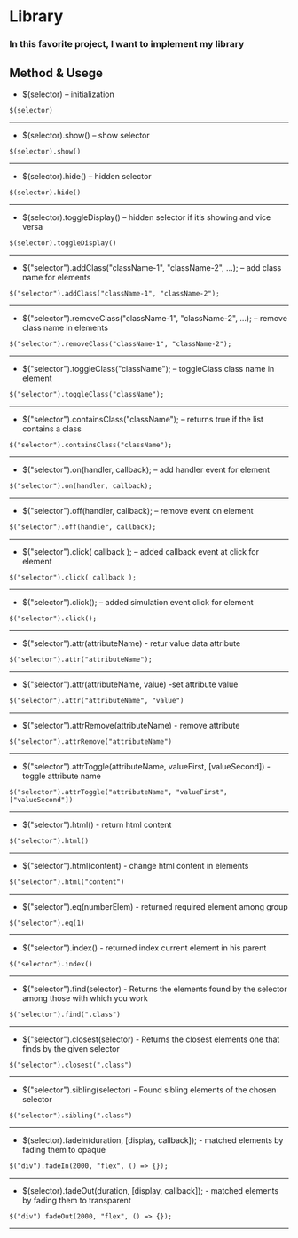 <h1 class="code-line" data-line-start=0 data-line-end=1 ><a id="Library_0"></a>Library</h1>
<h3 class="code-line" data-line-start=1 data-line-end=2 ><a id="In_this_favorite_project_I_want_to_implement_my_library_1"></a>In this favorite project, I want to implement my library</h3>
<h2 class="code-line" data-line-start=2 data-line-end=3 ><a id="Method__Usege_2"></a>Method &amp; Usege</h2>
<ul>
<li class="has-line-data" data-line-start="4" data-line-end="5">$(selector) – initialization</li>
</ul>
<pre><code class="has-line-data" data-line-start="6" data-line-end="8">$(selector)
</code></pre>
<hr>
<ul>
<li class="has-line-data" data-line-start="8" data-line-end="9">$(selector).show() – show selector</li>
</ul>
<pre><code class="has-line-data" data-line-start="10" data-line-end="12">$(selector).show()
</code></pre>
<hr>
<ul>
<li class="has-line-data" data-line-start="12" data-line-end="13">$(selector).hide() – hidden selector</li>
</ul>
<pre><code class="has-line-data" data-line-start="14" data-line-end="16">$(selector).hide()
</code></pre>
<hr>
<ul>
<li class="has-line-data" data-line-start="16" data-line-end="17">$(selector).toggleDisplay() – hidden selector if it’s showing and vice versa</li>
</ul>
<pre><code class="has-line-data" data-line-start="18" data-line-end="20">$(selector).toggleDisplay()</code></pre>
<hr>
<ul>
<li class="has-line-data" data-line-start="16" data-line-end="17">$("selector").addClass("className-1", "className-2", ...); – add class name for elements</li>
</ul>
<pre><code class="has-line-data" data-line-start="18" data-line-end="20">$("selector").addClass("className-1", "className-2");</code></pre>
<hr>
<ul>
<li class="has-line-data" data-line-start="16" data-line-end="17">$("selector").removeClass("className-1", "className-2", ...); – remove class name in elements</li>
</ul>
<pre><code class="has-line-data" data-line-start="18" data-line-end="20">$("selector").removeClass("className-1", "className-2");</code></pre>
<hr>
<ul>
<li class="has-line-data" data-line-start="16" data-line-end="17">$("selector").toggleClass("className"); – toggleClass class name in element</li>
</ul>
<pre><code class="has-line-data" data-line-start="18" data-line-end="20">$("selector").toggleClass("className");</code></pre>
<hr>
<ul>
<li class="has-line-data" data-line-start="16" data-line-end="17">$("selector").containsClass("className"); – returns true if the list contains a class</li>
</ul>
<pre><code class="has-line-data" data-line-start="18" data-line-end="20">$("selector").containsClass("className");</code></pre>
<hr>
<ul>
<li class="has-line-data" data-line-start="16" data-line-end="17">$("selector").on(handler, callback); – add handler event for element</li>
</ul>
<pre><code class="has-line-data" data-line-start="18" data-line-end="20">$("selector").on(handler, callback);</code></pre>
<hr>
<ul>
<li class="has-line-data" data-line-start="16" data-line-end="17">$("selector").off(handler, callback); – remove event on element</li>
</ul>
<pre><code class="has-line-data" data-line-start="18" data-line-end="20">$("selector").off(handler, callback);</code></pre>
<hr>
<ul>
<li class="has-line-data" data-line-start="16" data-line-end="17">$("selector").click( callback ); – added callback event at click for element</li>
</ul>
<pre><code class="has-line-data" data-line-start="18" data-line-end="20">$("selector").click( callback );</code></pre>
<hr>
<ul>
<li class="has-line-data" data-line-start="16" data-line-end="17">$("selector").click(); – added simulation event click for element</li>
</ul>
<pre><code class="has-line-data" data-line-start="18" data-line-end="20">$("selector").click();</code></pre>
<hr>

<ul>
<li class="has-line-data" data-line-start="16" data-line-end="17">$("selector").attr(attributeName) - retur value data attribute</li>
</ul>
<pre><code class="has-line-data" data-line-start="18" data-line-end="20">$("selector").attr("attributeName");</code></pre>
<hr>

<ul>
<li class="has-line-data" data-line-start="16" data-line-end="17">$("selector").attr(attributeName, value) -set attribute value </li>
</ul>
<pre><code class="has-line-data" data-line-start="18" data-line-end="20">$("selector").attr("attributeName", "value")</code></pre>
<hr>
<ul>
<li class="has-line-data" data-line-start="16" data-line-end="17">$("selector").attrRemove(attributeName) - remove attribute</li>
</ul>
<pre><code class="has-line-data" data-line-start="18" data-line-end="20">$("selector").attrRemove("attributeName")</code></pre>
<hr>
<ul>
<li class="has-line-data" data-line-start="16" data-line-end="17">$("selector").attrToggle(attributeName, valueFirst, [valueSecond]) - toggle attribute name</li>
</ul>
<pre><code class="has-line-data" data-line-start="18" data-line-end="20">$("selector").attrToggle("attributeName", "valueFirst", ["valueSecond"])</code></pre>
<hr>
<ul>
<li class="has-line-data" data-line-start="16" data-line-end="17">$("selector").html() - return html content</li>
</ul>
<pre><code class="has-line-data" data-line-start="18" data-line-end="20">$("selector").html()</code></pre>
<hr>
<ul>
<li class="has-line-data" data-line-start="16" data-line-end="17">$("selector").html(content) - change html content in elements</li>
</ul>
<pre><code class="has-line-data" data-line-start="18" data-line-end="20">$("selector").html("content")</code></pre>
<hr>
<ul>
<li class="has-line-data" data-line-start="16" data-line-end="17">$("selector").eq(numberElem) - returned required element among group </li>
</ul>
<pre><code class="has-line-data" data-line-start="18" data-line-end="20">$("selector").eq(1)</code></pre>
<hr>
<ul>
<li class="has-line-data" data-line-start="16" data-line-end="17">$("selector").index() - returned index current element in his parent </li>
</ul>
<pre><code class="has-line-data" data-line-start="18" data-line-end="20">$("selector").index()</code></pre>
<hr>
<ul>
<li class="has-line-data" data-line-start="16" data-line-end="17">$("selector").find(selector) - Returns the elements found by the selector among those with which you work </li>
</ul>
<pre><code class="has-line-data" data-line-start="18" data-line-end="20">$("selector").find(".class")</code></pre>
<hr>
<ul>
<li class="has-line-data" data-line-start="16" data-line-end="17">$("selector").closest(selector) - Returns the closest elements one that finds by the given selector</li>
</ul>
<pre><code class="has-line-data" data-line-start="18" data-line-end="20">$("selector").closest(".class")</code></pre>
<hr>
<ul>
<li class="has-line-data" data-line-start="16" data-line-end="17">$("selector").sibling(selector) - Found sibling elements of the chosen selector </li>
</ul>
<pre><code class="has-line-data" data-line-start="18" data-line-end="20">$("selector").sibling(".class")</code></pre>
<hr>
<ul>
<li class="has-line-data" data-line-start="16" data-line-end="17">$(selector).fadeIn(duration, [display, callback]); - matched elements by fading them to opaque</li>
</ul>
<pre><code class="has-line-data" data-line-start="18" data-line-end="20">$("div").fadeIn(2000, "flex", () => {});</code></pre>
<hr>
<ul>
<li class="has-line-data" data-line-start="16" data-line-end="17">$(selector).fadeOut(duration, [display, callback]); - matched elements by fading them to transparent</li>
</ul>
<pre><code class="has-line-data" data-line-start="18" data-line-end="20">$("div").fadeOut(2000, "flex", () => {});</code></pre>
<hr>